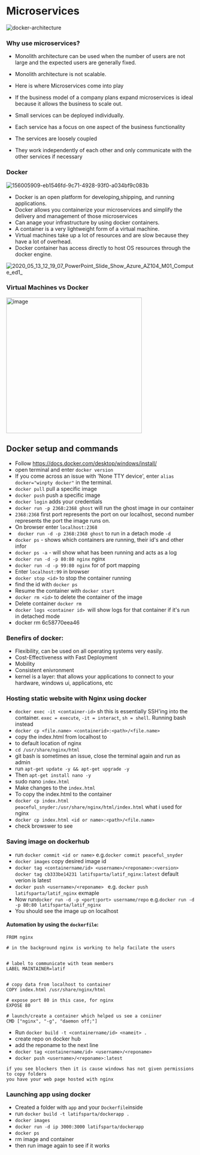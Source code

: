 # Microservices

![docker-architecture](https://user-images.githubusercontent.com/98215575/156015746-11792885-f4d9-4239-b518-fc0f9ed56909.png)


### Why use microservices?
- Monolith architecture can be used when the number of users are not large and the expected users are generally fixed.
- Monolith architecture is not scalable.

- Here is where Microservices come into play
- If the business model of a company plans expand microservices is ideal because it allows the business to scale out.
- Small services can be deployed individually. 
- Each service has a focus on one aspect of the business functionality
- The services are loosely coupled
- They work independently of each other and only communicate with the other services if necessary


  
### Docker 

![156005909-eb1546fd-9c71-4928-93f0-a034bf9c083b](https://user-images.githubusercontent.com/98215575/156017253-5e82b537-8de0-4326-9257-6abbd9b100e6.png)

- Docker is an open platform for developing,shipping, and running applications.
- Docker allows you containerize your microservices and simplify the delivery and management of those microservices
- Can anage your infrastructure by using docker containers.
- A container is a very lightweight form of a virtual machine. 
- Virtual machines take up a lot of resources and are slow because they have a lot of overhead.
- Docker container has access directly to host OS resources through the docker engine.

![2020_05_13_12_19_07_PowerPoint_Slide_Show_Azure_AZ104_M01_Compute_ed1_](https://user-images.githubusercontent.com/98215575/156019252-f7ce10c1-6748-4515-9371-f7b000683293.png)


### Virtual Machines vs Docker

<img width="362" alt="image" src="https://user-images.githubusercontent.com/98215575/156019894-6f5356ea-5c79-4eb2-8c1b-ab37ffd46ca4.png">


## Docker setup and commands
- Follow https://docs.docker.com/desktop/windows/install/
- open terminal and enter `docker version`
- If you come across an issue with 'None TTY device', enter `alias docker="winpty docker"` in the terminal.
- `docker pull` pull a specific image
- `docker push` push a specific image
- `docker login` adds your credentials
- `docker run -p 2368:2368 ghost` will run the ghost image in our container
- `2368:2368` first port represents the port on our localhost, second number represents the port the image runs on.
- On browser enter `localhost:2368`
- ` docker run -d -p 2368:2368 ghost` to run in a detach mode `-d`
- `docker ps` - shows which containers are running, their id's and other infor
- `docker ps -a` - will show what has been running and acts as a log
- `docker run -d -p 80:80 nginx` nginx
- `docker run -d -p 99:80 nginx` for of port mapping
- Enter `localhost:99` in browser
- `docker stop <id>` to stop the container running
- find the id with `docker ps`
- Resume the container with `docker start`
- `docker rm <id>` to delete the container of the image
- Delete container `docker rm`
- `docker logs <container id> `will show logs for that container if it's run in detached mode
- docker rm 6c58770eea46

### Benefirs of docker:
- Flexibility, can be used on all operating systems very easily.
- Cost-Effectiveness with Fast Deployment
- Mobility 
- Consistent enivronment
- kernel is a layer: that allows your applications to connect to your hardware,
 windows ui, applications, etc


### Hosting static website with Nginx using docker
- `docker exec -it <container-id>` sh this is essentially SSH'ing into the container. `exec = execute`, `-it = interact`, `sh = shell`. Running bash instead
- `docker cp <file.name> <containerid>:<path>/<file.name>` 
- copy the index.html from localhost to 
- to default location of nginx
- `cd /usr/share/nginx/html`
- git bash is sometimes an issue, close the terminal again and run as admin
- run `apt-get update -y && apt-get upgrade -y`
- Then `apt-get install nano -y`
- sudo nano `index.html`
- Make changes to the `index.html`
- To copy the index.html to the container
- `docker cp index.html peaceful_snyder:/usr/share/nginx/html/index.html` what i used for nginx
- `docker cp index.html <id or name>:<path>/<file.name>`
- check browswer to see 

### Saving image on dockerhub
- run `docker commit <id or name>` e.g.`docker commit peaceful_snyder`
- `docker images` copy desired image id
- `docker tag <containername/id> <username>/<reponame>:<version>` `docker tag cb333be14231 latifsparta/latif_nginx:latest` default verion is latest
- `docker push <username>/<reponame> ` e.g. `docker push latifsparta/latif_nginx`
 exmaple 
- Now run`docker run -d -p <port:port> username/repo` e.g.`docker run -d -p 80:80 latifsparta/latif_nginx`
- You should see the image up on localhost 

#### Automation by using the `dockerfile`: 

```
FROM nginx

# in the background nginx is working to help facilate the users


# label to communicate with team members
LABEL MAINTAINER=latif


# copy data from localhost to container
COPY index.html /usr/share/nginx/html

# expose port 80 in this case, for nginx
EXPOSE 80

# launch/create a container which helped us see a coniiner
CMD ["nginx", "-g", "daemon off;"]
```
- Run `docker build -t <containername/id> <nameit> .`
- create repo on docker hub
- add the reponame to the next line
- `docker tag <containername/id> <username>/<reponame>`
- `docker push <username>/<reponame>:latest`


```
if you see blockers then it is cause windows has not given permissions to copy folders
you have your web page hosted with nginx
```

### Launching app using docker
- Created a folder with `app` and your `Dockerfile`inside 
- run `docker build -t latifsparta/dockerapp .`
- `docker images`
- `docker run -d ip 3000:3000 latifsparta/dockerapp`
- `docker ps`
- rm image and container
- then run image again to see if it works
  
